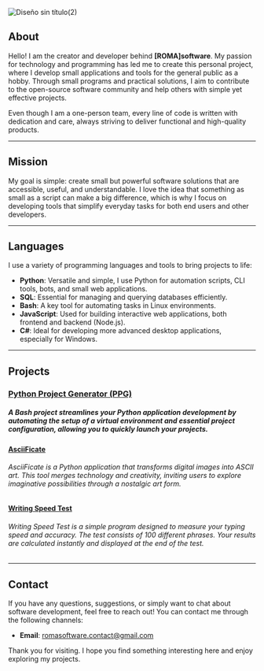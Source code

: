 ![Diseño sin título(2)](https://github.com/user-attachments/assets/62704106-17da-4d63-8fe7-4843166d6d9d)

## About 
Hello! I am the creator and developer behind **[ROMA]software**. My passion for technology and programming has led me to create this personal project, where I develop small applications and tools for the general public as a hobby. Through small programs and practical solutions, I aim to contribute to the open-source software community and help others with simple yet effective projects.

Even though I am a one-person team, every line of code is written with dedication and care, always striving to deliver functional and high-quality products.

---

## Mission
My goal is simple: create small but powerful software solutions that are accessible, useful, and understandable. I love the idea that something as small as a script can make a big difference, which is why I focus on developing tools that simplify everyday tasks for both end users and other developers.

---

## Languages

I use a variety of programming languages and tools to bring projects to life:

- **Python**: Versatile and simple, I use Python for automation scripts, CLI tools, bots, and small web applications.
- **SQL**: Essential for managing and querying databases efficiently.
- **Bash**: A key tool for automating tasks in Linux environments.
- **JavaScript**: Used for building interactive web applications, both frontend and backend (Node.js).
- **C#**: Ideal for developing more advanced desktop applications, especially for Windows.

---

## Projects

### **[Python Project Generator (PPG)](https://github.com/ROMAsofthub/PythonProjectGenerator)** 
##### A Bash project streamlines your Python application development by automating the setup of a virtual environment and essential project configuration, allowing you to quickly launch your projects.


#### **[AsciiFicate](https://github.com/ROMAsofthub/AsciiFicate)**
###### AsciiFicate is a Python application that transforms digital images into ASCII art. This tool merges technology and creativity, inviting users to explore imaginative possibilities through a nostalgic art form.


#### **[Writing Speed Test](https://github.com/ROMAsofthub/WritingSpeedTest)**
###### Writing Speed Test is a simple program designed to measure your typing speed and accuracy. The test consists of 100 different phrases. Your results are calculated instantly and displayed at the end of the test.

---

## Contact
If you have any questions, suggestions, or simply want to chat about software development, feel free to reach out! You can contact me through the following channels:

- **Email**: [romasoftware.contact@gmail.com](mailto:romasoftware.contact@gmail.com)

Thank you for visiting. I hope you find something interesting here and enjoy exploring my projects.

